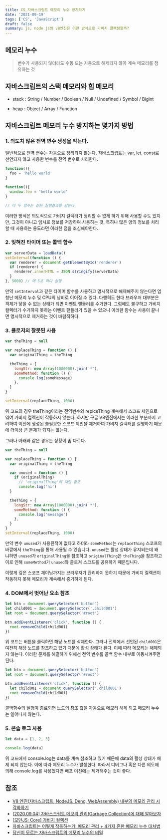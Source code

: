 ```yaml
---
title: CS_자바스크립트 메모리 누수 방지하기
date: '2021-09-19'
tags: ['CS', 'JavaScript']
draft: false
summary: js, node js의 v8엔진은 어떤 방식으로 가비지 콜렉팅할까?
---
```


## 메모리 누수

> 변수가 사용되지 않더라도 수동 또는 자동으로 해제되지 않아 계속 메모리를 점유하는 것

## 자바스크립트의 스택 메모리와 힙 메모리

- stack : String / Number / Boolean / Null / Undefined / Symbol / Bigint

- heap : Object / Array / Function

## 자바스크립트 메모리 누수 방지하는 몇가지 방법

### 1. 의도치 않은 전역 변수 생성을 막는다.

일반적으로 전역 변수는 자동으로 정리되지 않는다. 자바스크립트는 var, let, const로 선언되지 않고 사용한 변수를 전역 변수로 처리한다.

```js
function(){
  foo = 'hello world'
}

function(){
  window.foo = "hello world'
}

// 이 두 함수는 같은 실행결과를 같는다.
```

이러한 방식은 의도적으로 가비지 컬렉터가 정리할 수 없게 하기 위해 사용할 수도 있지만, 그것이 아니고 임시로 정보를 저장하여 사용하는 것, 특히나 많은 양의 정보를 처리할 때 사용하는 용도라면 이러한 점을 조심해야한다.

### 2. 잊혀진 타이머 또는 콜백 함수

```js
var serverData = loadData()
setInterval(function () {
  var renderer = document.getElementById('renderer')
  if (renderer) {
    renderer.innerHTML = JSON.stringify(serverData)
  }
}, 5000) // 매 5초 마다 실행
```

만약 `setInterval`과 같은 타이머 함수를 사용하고 명시적으로 해제해주지 않는다면 엄청난 메모리 누수 및 CPU의 낭비로 이어질 수 있다. 다행히도 현대 브라우저 대부분은 객체가 닿을 수 없는 상태가 되면 이벤트 핸들러를 수거한다. 그럼에도 불구하고 가비지 컬렉터가 수거하지 못하는 이벤트 핸들러가 있을 수 있으니 이러한 함수는 사용이 끝나면 명시적으로 제거하는 것이 바람직하다.

### 3. 클로저의 잘못된 사용

```js
var theThing = null

var replaceThing = function () {
  var originalThing = theThing

  theThing = {
    longStr: new Array(1000000).join('*'),
    someMethod: function () {
      console.log(someMessage)
    },
  }
}

setInterval(replaceThing, 1000)
```

위 코드의 경우 theThing이라는 전역변수와 replceThing 계속해서 스코프 체인으로 엮여 가비지 컬렉션이 작동하지 않는다. 하지만 구글 V8엔진에서는 이러한 부분까지 고려하여 이전에 생성된 불필요한 스코프 체인을 제거하여 가비지 컬렉터를 실행하기 때문에 더이상 큰 문제가 되지는 않는다.

그러나 아래와 같은 경우는 상황이 좀 다르다.

```js
var theThing = null

var replaceThing = function () {
  var originalThing = theThing

  var unused = function () {
    if (originalThing)
      // 'originalThing'에 대한 참조
      console.log('hi')
  }

  theThing = {
    longStr: new Array(1000000).join('*'),
    someMethod: function () {
      console.log('message')
    },
  }
}
setInterval(replaceThing, 1000)
```

만약 변수 `unused`가 사용된적이 없다고 하더라 `someMethod`는 `replaceThing` 스코프의 바깥에서 `theThing`을 통해 사용될 수 있습니다. `unused`는 활성 상태가 유지되는데 왜냐하면 `unused`가 `originalThing`을 참조하고 `originalThing`은 `theThing`을 참조하고 이로 인해 `someMethod`가 `unused`와 클로져 스코프를 공유하기 때문입니다.

이렇게 깊은 스코프 체이닝까지는 브라우저가 관리하지 못하기 때문에 가비지 컬렉션이 작동하지 못해 메모리가 계속해서 증가하게 된다.

### 4. DOM에서 벗어난 요소 참조

```js
let btn = document.querySelector('button')
let child001 = document.querySelector('.child001')
let root = document.querySelector('#root')

btn.addEventListener('click', function () {
  root.removeChild(child001)
})
```

위 코드는 버튼을 클릭하면 해당 노드를 삭제한다. 그러나 전역에서 선언된 `child001`은 여전히 해당 노드를 참조하고 있기 때문에 활성 상태가 된다. 이에 따라 메모리는 해제되지 않는다. 이러한 문제를 해결하기 위해선 전역 변수를 콜백 함수 내부로 이동시켜주면 된다.

```js
let btn = document.querySelector('button')
let root = document.querySelector('#root')

btn.addEventListener('click', function () {
  let child001 = document.querySelector('.child001')
  root.removeChild(child001)
})
```

콜백함수의 실행이 종료되면 노드의 참조 값을 자동으로 메모리 해제 되고 메모리 누수는 일어나지 않는다.

### 5. 콘솔 로그 사용

```js
let data = [1, 2, 3]

console.log(data)
```

위 코드에서 console.log는 data를 계속 참조하고 있기 때문에 data의 활성 상태가 해제 되지 않는다. 이에 따라 메모리 누수가 발생한다. 따라서 디버그나 혹은 다른 의도에 의해 console.log를 사용했다면 배포 이전에는 제거해주는 것이 좋다.

## 참조

- [V8 엔진(자바스크립트, NodeJS, Deno, WebAssembly) 내부의 메모리 관리 시각화하기](https://ui.toast.com/weekly-pick/ko_20200228)
- [[2020.09.04] 자바스크립트 메모리 관리(Garbage Collection)에 대해 알아보자](https://helloinyong.tistory.com/292)
- [[모던JS: Core] 가비지 컬렉션](https://velog.io/@longroadhome/%EB%AA%A8%EB%8D%98JS-%EA%B0%80%EB%B9%84%EC%A7%80-%EC%BB%AC%EB%A0%89%EC%85%98)
- [자바스크립트는 어떻게 작동하는가: 메모리 관리 + 4가지 흔한 메모리 누수 대처법](https://engineering.huiseoul.com/%EC%9E%90%EB%B0%94%EC%8A%A4%ED%81%AC%EB%A6%BD%ED%8A%B8%EB%8A%94-%EC%96%B4%EB%96%BB%EA%B2%8C-%EC%9E%91%EB%8F%99%ED%95%98%EB%8A%94%EA%B0%80-%EB%A9%94%EB%AA%A8%EB%A6%AC-%EA%B4%80%EB%A6%AC-4%EA%B0%80%EC%A7%80-%ED%9D%94%ED%95%9C-%EB%A9%94%EB%AA%A8%EB%A6%AC-%EB%88%84%EC%88%98-%EB%8C%80%EC%B2%98%EB%B2%95-5b0d217d788d)
- [당신이 모르는 자바스크립트의 메모리 누수의 비밀](https://ui.toast.com/weekly-pick/ko_20210611)
